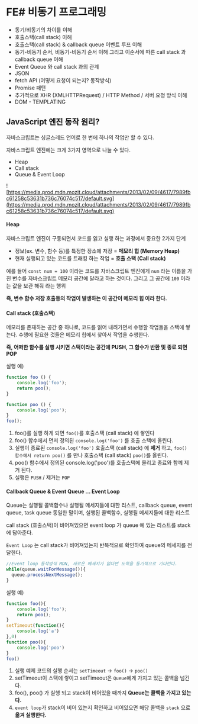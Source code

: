 # FE# 비동기 프로그래밍

- 동기/비동기의 차이를 이해
- 호출스택(call stack) 이해
- 호출스택(call stack) & callback queue 이벤트 루프 이해
- 동기-비동기 순서, 비동기-비동기 순서 이해 그리고 이순서에 따른 call stack 과 callback queue 이해
- Event Queue 와 call stack 과의 관계
- JSON
- fetch API (어떻게 요청이 되는지? 동작방식)
- Promise 패턴
- 추가적으로 XHR (XMLHTTPRequest) / HTTP Method / 서버 요청 방식 이해
- DOM - TEMPLATING



## JavaScript 엔진 동작 원리?

자바스크립트는 싱글스레드 언어로 한 번에 하나의 작업만 할 수 있다.

자바스크립트 엔진에는 크게 3가지 영역으로 나눌 수 있다.

- Heap
- Call stack 
- Queue & Event Loop

![https://media.prod.mdn.mozit.cloud/attachments/2013/02/09/4617/7989fbc61258c53631b736c76074c517/default.svg](https://media.prod.mdn.mozit.cloud/attachments/2013/02/09/4617/7989fbc61258c53631b736c76074c517/default.svg)

#### Heap

자바스크립트 엔진이 구동되면서 코드를 읽고 실행 하는 과정에서 중요한 2가지 단계

- 정보(ex. 변수, 함수 등)를 특정한 장소에 저장 = **메모리 힙 (Memory Heap)**
- 현재 실행되고 있는 코드를 트래킹 하는 작업 = **호출 스택 (Call stack)**

예를 들어 `const num = 100` 이라는 코드를 자바스크립트 엔진에게 `num` 라는 이름을 가진 변수를 자바스크립트 메모리 공간에 달라고 하는 것이다. 그리고 그 공간에 `100` 이라는 값을 보관 해줘 라는 행위

**즉, 변수 함수 저장 호출등의 작업이 발생하는 이 공간이 메모리 힙 이라 한다.**



#### Call stack (호출스택)

메모리를 존재하는 공간 중 하나로, 코드를 읽어 내려가면서 수행할 작업들을 스택에 쌓는다. 수행에 필요한 것들은 메모리 힙에서 찾아서 작업을 수행한다.

**즉, 어떠한 함수를 실행 시키면 스택이라는 공간에 PUSH, 그 함수가 반환 및 종료 되면 POP**

실행 예)

```javascript
function foo () {
	console.log('foo');
	return poo();
}

function poo () {
	console.log('poo');
}
foo();
```

1. foo()를 실행 하게 되면 `foo()`를 호출스택 (call stack) 에 쌓인다
2. foo() 함수에서 먼저 정의된 `console.log('foo')` 를 호출 스택에 올린다.
3. 실행이 종료된 `console.log('foo')` 호출스택 (call stack) 에 **제거** 하고, `foo() 함수에서 return poo()` 를 만나 호출스택 (call stack) `poo()`를 올린다.
4. poo() 함수에서 정의된 console.log('poo')를 호출스택에 올리고 종료와 함꼐 제거 된다.
5. 실행은 `PUSH` / 제거는 `POP`



#### Callback Queue & Event Queue ... Event Loop

Queue는 실행될 콜백함수나 실행될 메세지들에 대한 리스트,
callback queue, event queue, task queue 동일한 말이며, 실행된 콜백함수, 실행될 메세지들에 대한 리스트

call stack (호출스택)이 비어져있으면 event loop 가 queue 에 있는 리스트를 stack에 담아준다.

`Event Loop` 는 call stack가 비어져있는지 반복적으로 확인하여 queue의 메세지를 전달한다.

```javascript
//Event loop 동작방식 MDN, 새로운 메세지가 없다면 도착을 동기적으로 기다린다. 
while(queue.waitForMessage()){
  queue.processNextMessage();
}
```

실행 예)

```javascript
function foo(){
    console.log('foo');
    return poo();
}
setTimeout(function(){
    console.log('a')
},0)
function poo(){
    console.log('poo')
}
foo()
```

1. 실행 예제 코드의 실행 순서는 `setTimeout` → `foo()` → `poo()`
2. setTimeout이 스택에 쌓이고 setTimeout은 `Queue`에게 가지고 있는 콜백을 넘긴다.
3. foo(), poo() 가 실행 되고 stack이 비어있을 때까지 **Queue는 콜백을 가지고 있는다.**
4. `event loop`가 stack이 비어 있는지 확인하고 비어있으면 해당 콜백을 `stack` 으로 **옮겨 실행한다.**

